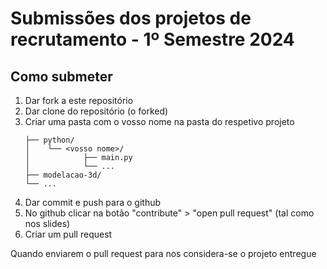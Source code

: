 # Submissões dos projetos de recrutamento - 1º Semestre 2024

## Como submeter

1. Dar fork a este repositório
2. Dar clone do repositório (o forked)
3. Criar uma pasta com o vosso nome na pasta do respetivo projeto
    ```
    ├── python/
    │    └── <vosso nome>/
    │            ├── main.py
    │            └── ...
    ├── modelacao-3d/
    └── ...
    ```
4. Dar commit e push para o github
5. No github clicar na botão "contribute" > "open pull request" (tal como nos slides)
6. Criar um pull request

Quando enviarem o pull request para nos considera-se o projeto entregue

